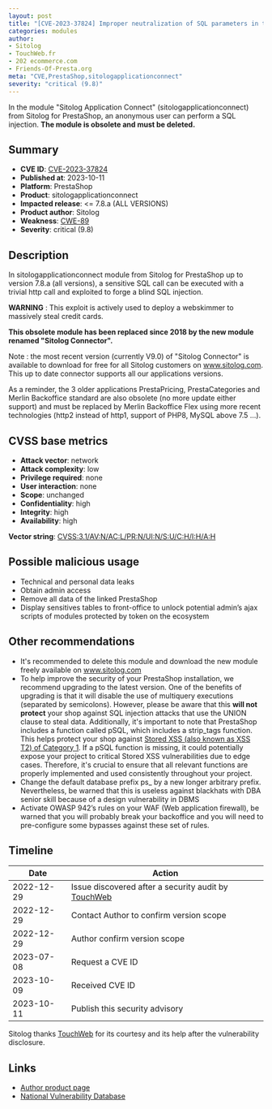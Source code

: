 ```yaml
---
layout: post
title: "[CVE-2023-37824] Improper neutralization of SQL parameters in the Sitolog Application Connect module from Sitolog for PrestaShop"
categories: modules
author:
- Sitolog
- TouchWeb.fr
- 202 ecommerce.com
- Friends-Of-Presta.org
meta: "CVE,PrestaShop,sitologapplicationconnect"
severity: "critical (9.8)"
---
```


In the module "Sitolog Application Connect" (sitologapplicationconnect) from Sitolog for PrestaShop, an anonymous user can perform a SQL injection. **The module is obsolete and must be deleted.**

## Summary

* **CVE ID**: [CVE-2023-37824](https://cve.mitre.org/cgi-bin/cvename.cgi?name=CVE-2023-37824)
* **Published at**: 2023-10-11
* **Platform**: PrestaShop
* **Product**: sitologapplicationconnect
* **Impacted release**: <= 7.8.a (ALL VERSIONS)
* **Product author**: Sitolog
* **Weakness**: [CWE-89](https://cwe.mitre.org/data/definitions/89.html)
* **Severity**: critical (9.8)

## Description

In sitologapplicationconnect module from Sitolog for PrestaShop up to version 7.8.a (all versions), a sensitive SQL call can be executed with a trivial http call and exploited to forge a blind SQL injection.

**WARNING** : This exploit is actively used to deploy a webskimmer to massively steal credit cards.

**This obsolete module has been replaced since 2018 by the new module renamed "Sitolog Connector".**

Note : the most recent version (currently V9.0) of "Sitolog Connector" is available to download for free for all Sitolog customers on www.sitolog.com. This up to date connector supports all our applications versions.

As a reminder, the 3 older applications PrestaPricing, PrestaCategories and Merlin Backoffice standard are also obsolete (no more update either support) and must be replaced by Merlin Backoffice Flex using more recent technologies (http2 instead of http1, support of PHP8, MySQL above 7.5 ...).

## CVSS base metrics

* **Attack vector**: network
* **Attack complexity**: low
* **Privilege required**: none
* **User interaction**: none
* **Scope**: unchanged
* **Confidentiality**: high
* **Integrity**: high
* **Availability**: high

**Vector string**: [CVSS:3.1/AV:N/AC:L/PR:N/UI:N/S:U/C:H/I:H/A:H](https://nvd.nist.gov/vuln-metrics/cvss/v3-calculator?vector=AV:N/AC:L/PR:N/UI:N/S:U/C:H/I:H/A:H)

## Possible malicious usage

* Technical and personal data leaks
* Obtain admin access
* Remove all data of the linked PrestaShop
* Display sensitives tables to front-office to unlock potential admin’s ajax scripts of modules protected by token on the ecosystem

## Other recommendations

* It's recommended to delete this module and download the new module freely available on www.sitolog.com
* To help improve the security of your PrestaShop installation, we recommend upgrading to the latest version. One of the benefits of upgrading is that it will disable the use of multiquery executions (separated by semicolons). However, please be aware that this **will not protect** your shop against SQL injection attacks that use the UNION clause to steal data. Additionally, it's important to note that PrestaShop includes a function called pSQL, which includes a strip_tags function. This helps protect your shop against [Stored XSS (also known as XSS T2) of Category 1](https://security.friendsofpresta.org/modules/2023/02/07/stored-xss.html). If a pSQL function is missing, it could potentially expose your project to critical Stored XSS vulnerabilities due to edge cases. Therefore, it's crucial to ensure that all relevant functions are properly implemented and used consistently throughout your project.
* Change the default database prefix ps_ by a new longer arbitrary prefix. Nevertheless, be warned that this is useless against blackhats with DBA senior skill because of a design vulnerability in DBMS
* Activate OWASP 942’s rules on your WAF (Web application firewall), be warned that you will probably break your backoffice and you will need to pre-configure some bypasses against these set of rules.

## Timeline

| Date  | Action |
|--|--|
| 2022-12-29 | Issue discovered after a security audit by [TouchWeb](https://www.touchweb.fr) |
| 2022-12-29 | Contact Author to confirm version scope |
| 2022-12-29 | Author confirm version scope |
| 2023-07-08 | Request a CVE ID |
| 2023-10-09 | Received CVE ID |
| 2023-10-11 | Publish this security advisory |

Sitolog thanks [TouchWeb](https://www.touchweb.fr) for its courtesy and its help after the vulnerability disclosure.

## Links

* [Author product page](https://www.sitolog.com/fr/)
* [National Vulnerability Database](https://nvd.nist.gov/vuln/detail/CVE-2023-37824)
